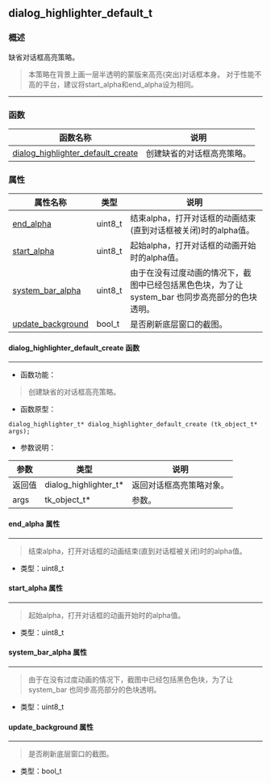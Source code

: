 ## dialog\_highlighter\_default\_t
### 概述
缺省对话框高亮策略。

>本策略在背景上画一层半透明的蒙版来高亮(突出)对话框本身。
>对于性能不高的平台，建议将start\_alpha和end\_alpha设为相同。
----------------------------------
### 函数
<p id="dialog_highlighter_default_t_methods">

| 函数名称 | 说明 | 
| -------- | ------------ | 
| <a href="#dialog_highlighter_default_t_dialog_highlighter_default_create">dialog\_highlighter\_default\_create</a> | 创建缺省的对话框高亮策略。 |
### 属性
<p id="dialog_highlighter_default_t_properties">

| 属性名称 | 类型 | 说明 | 
| -------- | ----- | ------------ | 
| <a href="#dialog_highlighter_default_t_end_alpha">end\_alpha</a> | uint8\_t | 结束alpha，打开对话框的动画结束(直到对话框被关闭)时的alpha值。 |
| <a href="#dialog_highlighter_default_t_start_alpha">start\_alpha</a> | uint8\_t | 起始alpha，打开对话框的动画开始时的alpha值。 |
| <a href="#dialog_highlighter_default_t_system_bar_alpha">system\_bar\_alpha</a> | uint8\_t | 由于在没有过度动画的情况下，截图中已经包括黑色色块，为了让 system_bar 也同步高亮部分的色块透明。 |
| <a href="#dialog_highlighter_default_t_update_background">update\_background</a> | bool\_t | 是否刷新底层窗口的截图。 |
#### dialog\_highlighter\_default\_create 函数
-----------------------

* 函数功能：

> <p id="dialog_highlighter_default_t_dialog_highlighter_default_create">创建缺省的对话框高亮策略。

* 函数原型：

```
dialog_highlighter_t* dialog_highlighter_default_create (tk_object_t* args);
```

* 参数说明：

| 参数 | 类型 | 说明 |
| -------- | ----- | --------- |
| 返回值 | dialog\_highlighter\_t* | 返回对话框高亮策略对象。 |
| args | tk\_object\_t* | 参数。 |
#### end\_alpha 属性
-----------------------
> <p id="dialog_highlighter_default_t_end_alpha">结束alpha，打开对话框的动画结束(直到对话框被关闭)时的alpha值。

* 类型：uint8\_t

#### start\_alpha 属性
-----------------------
> <p id="dialog_highlighter_default_t_start_alpha">起始alpha，打开对话框的动画开始时的alpha值。

* 类型：uint8\_t

#### system\_bar\_alpha 属性
-----------------------
> <p id="dialog_highlighter_default_t_system_bar_alpha">由于在没有过度动画的情况下，截图中已经包括黑色色块，为了让 system_bar 也同步高亮部分的色块透明。

* 类型：uint8\_t

#### update\_background 属性
-----------------------
> <p id="dialog_highlighter_default_t_update_background">是否刷新底层窗口的截图。

* 类型：bool\_t

